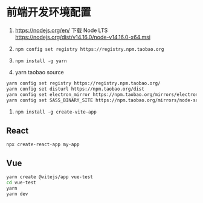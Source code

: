 # 前端开发环境配置

1. <https://nodejs.org/en/> 下载 Node LTS <https://nodejs.org/dist/v14.16.0/node-v14.16.0-x64.msi>

1. `npm config set registry https://registry.npm.taobao.org`

1. `npm install -g yarn`

1. yarn taobao source

```sh
yarn config set registry https://registry.npm.taobao.org/
yarn config set disturl https://npm.taobao.org/dist
yarn config set electron_mirror https://npm.taobao.org/mirrors/electron/
yarn config set SASS_BINARY_SITE https://npm.taobao.org/mirrors/node-sass/
```

1. `npm install -g create-vite-app`

## React

`npx create-react-app my-app`

## Vue

```bash
yarn create @vitejs/app vue-test
cd vue-test
yarn
yarn dev
```